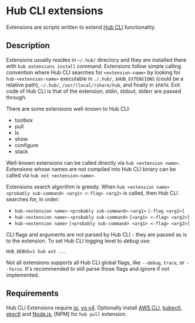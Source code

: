 # Hub CLI extensions

Extensions are scripts written to extend [Hub CLI] functionality.

## Description

Extensions usually resides in `~/.hub/` directory and they are installed there with `hub extensions install` command. Extensions follow simple calling convention where Hub CLI searches for `<extension-name>` by looking for `hub-<extension-name>` executable in `./.hub/`, `$HUB_EXTENSIONS` (could be a relative path), `~/.hub/`, `/usr/(local/)share/hub`, and finally in `$PATH`. Exit code of Hub CLI is that of the extension; stdin, stdout, stderr are passed through.

There are some extensions well-known to Hub CLI:

- toolbox
- pull
- ls
- show
- configure
- stack

Well-known extensions can be called directly via `hub <extension name>`. Extensions whose names are not compiled into Hub CLI binary can be called via `hub ext <extension-name>`.

Extensions search algorithm is greedy. When `hub <extension name> <probably sub-command> <arg1> <-flag> <arg2>` is called, then Hub CLI searches for, in order:

- `hub-<extension name>-<probably sub-command>-<arg1>` `[-flag <arg2>]`
- `hub-<extension name>-<probably sub-command>` `[<arg1> <-flag> <arg2>]`
- `hub-<extension name>` `[<probably sub-command> <arg1> <-flag> <arg2>]`

CLI flags and arguments are not parsed by Hub CLI - they are passed as is to the extension. To set Hub CLI logging level to _debug_ use:

```shell
HUB_DEBUG=1 hub ext ...
```

Not all extensions supports all Hub CLI global flags, like `--debug`, `trace`, or `--force`. It's recommended to still parse those flags and ignore if not implemented.

## Requirements

Hub CLI Extensions require [jq], [yq v4]. Optionally install [AWS CLI], [kubectl], [eksctl] and [Node.js], [NPM] for `hub pull` extension.

[Hub CLI]: https://github.com/agilestacks/hub
[AWS CLI]: https://aws.amazon.com/cli/
[kubectl]: https://kubernetes.io/docs/reference/kubectl/overview/
[eksctl]: https://eksctl.io
[jq]: https://stedolan.github.io/jq/
[yq v4]: https://github.com/mikefarah/yq
[Node.js]: https://nodejs.org
